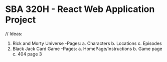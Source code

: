 # SBA 320H - React Web Application Project


// Ideas:
1. Rick and Morty Universe
    -Pages:
        a. Characters
        b. Locations
        c. Episodes
2. Black Jack Card Game
    -Pages:
        a. HomePage/Instructions
        b. Game page
        c. 404 page
3